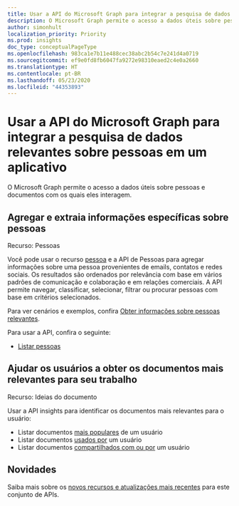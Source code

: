 ```yaml
---
title: Usar a API do Microsoft Graph para integrar a pesquisa de dados relevantes sobre pessoas em um aplicativo
description: O Microsoft Graph permite o acesso a dados úteis sobre pessoas e documentos com os quais eles interagem.
author: simonhult
localization_priority: Priority
ms.prod: insights
doc_type: conceptualPageType
ms.openlocfilehash: 983ca1e7b11e488cec38abc2b54c7e241d4a0719
ms.sourcegitcommit: ef9e0fd8fb6047fa9272e98310eaed2c4e0a2660
ms.translationtype: HT
ms.contentlocale: pt-BR
ms.lasthandoff: 05/23/2020
ms.locfileid: "44353893"
---
```

# <a name="use-the-microsoft-graph-api-to-integrate-people-intelligence-in-an-app"></a>Usar a API do Microsoft Graph para integrar a pesquisa de dados relevantes sobre pessoas em um aplicativo

O Microsoft Graph permite o acesso a dados úteis sobre pessoas e documentos com os quais eles interagem.

## <a name="aggregate-and-extract-specific-information-about-people"></a>Agregar e extraia informações específicas sobre pessoas

Recurso: Pessoas

Você pode usar o recurso [pessoa](../resources/person.md) e a API de Pessoas para agregar informações sobre uma pessoa provenientes de emails, contatos e redes sociais. Os resultados são ordenados por relevância com base em vários padrões de comunicação e colaboração e em relações comerciais. A API permite navegar, classificar, selecionar, filtrar ou procurar pessoas com base em critérios selecionados.

Para ver cenários e exemplos, confira [Obter informações sobre pessoas relevantes](/graph/people-example).

Para usar a API, confira o seguinte:

- [Listar pessoas](../api/user-list-people.md)


## <a name="help-users-get-the-most-relevant-documents-for-their-work"></a>Ajudar os usuários a obter os documentos mais relevantes para seu trabalho

Recurso: Ideias do documento

Usar a API insights para identificar os documentos mais relevantes para o usuário:

- Listar documentos [mais populares](../api/insights-list-trending.md) de um usuário
- Listar documentos [usados por](../api/insights-list-used.md) um usuário
- Listar documentos [compartilhados com ou por](../api/insights-list-shared.md) um usuário

## <a name="whats-new"></a>Novidades
Saiba mais sobre os [novos recursos e atualizações mais recentes](/graph/whats-new-overview) para este conjunto de APIs.